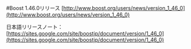 #Boost 1.46.0リリース
[http://www.boost.org/users/news/version_1_46_0](http://www.boost.org/users/news/version_1_46_0)

日本語リリースノート：
[https://sites.google.com/site/boostjp/document/version/1_46_0](https://sites.google.com/site/boostjp/document/version/1_46_0)
 